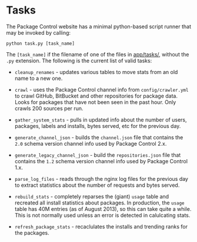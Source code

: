 # Tasks

The Package Control website has a minimal python-based script runner that
may be invoked by calling:

```
python task.py [task_name]
```

The `[task_name]` if the filename of one of the files in
[app/tasks/](app/tasks/), without the `.py` extension. The following is the
current list of valid tasks:

 - `cleanup_renames` - updates various tables to move stats from an old name
   to a new one.

 - `crawl` - uses the Package Control channel info from `config/crawler.yml` to
   crawl GitHub, BitBucket and other repositories for package data. Looks for
   packages that have not been seen in the past hour. Only crawls 200 sources
   per run.

 - `gather_system_stats` - pulls in updated info about the number of users,
   packages, labels and installs, bytes served, etc for the previous day.

 - `generate_channel_json` - builds the `channel.json` file that contains the
   `2.0` schema version channel info used by Package Control 2.x.

 - `generate_legacy_channel_json` - build the `repositories.json` file that
   contains the `1.2` schema version channel info used by Package Control 1.x.

 - `parse_log_files` - reads through the nginx log files for the previous day
   to extract statistics about the number of requests and bytes served.

 - `rebuild_stats` - completely reparses the (giant) `usage` table and
   recreated all install statistics about packages. In production, the `usage`
   table has 40M entries (as of August 2013), so this can take quite a while.
   This is not normally used unless an error is detected in calulcating stats.

 - `refresh_package_stats` - recaclulates the installs and trending ranks for
   the packages.
